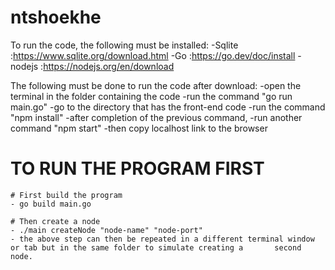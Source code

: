 # ntshoekhe
To run the code, the following must be installed:
	-Sqlite :https://www.sqlite.org/download.html
	-Go :https://go.dev/doc/install
	-nodejs :https://nodejs.org/en/download
	
The following must be done to run the code after download:
	-open the terminal in the folder containing the code
	-run the command "go run main.go"
	-go to the directory that has the front-end code
	-run the command "npm install" 
	-after completion of the previous command,
	-run another command "npm start"
	-then copy localhost link to the browser

# TO RUN THE PROGRAM FIRST
    # First build the program
    - go build main.go

    # Then create a node
    - ./main createNode "node-name" "node-port"
    - the above step can then be repeated in a different terminal window or tab but in the same folder to simulate creating a 		second node.
